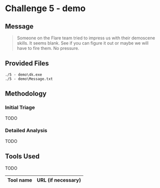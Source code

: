 # Challenge 5 - demo

## Message
> Someone on the Flare team tried to impress us with their demoscene skills. It seems blank. See if you can figure it out or maybe we will have to fire them. No pressure.

## Provided Files
```
./5 - demo\4k.exe
./5 - demo\Message.txt
```
## Methodology

### Initial Triage
TODO
### Detailed Analysis
TODO
## Tools Used
TODO

Tool name|URL (if necessary)
:---|:---